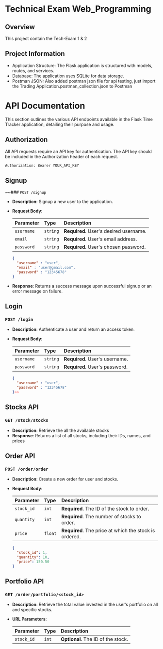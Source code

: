 # Technical Exam Web_Programming

## Overview

This project contain the Tech-Exam 1 & 2

## Project Information
- Application Structure: The Flask application is structured with models, routes, and services.
- Database: The application uses SQLite for data storage.
- Postman JSON: Also added postman json file for api testing, just import the Trading Application.postman_collection.json to Postman

# API Documentation
This section outlines the various API endpoints available in the Flask Time Tracker application, detailing their purpose and usage.

## Authorization
All API requests require an API key for authentication. The API key should be included in the Authorization header of each request.

```bash
Authorization: Bearer YOUR_API_KEY
```

## Signup

~~### `POST /signup`

* **Description**: Signup a new user to the application.
* **Request Body**:

  | Parameter | Type | Description |
  | :--- | :--- | :--- |
  | `username` | `string` | **Required**. User's desired username. |
  | `email` | `string` | **Required**. User's email address. |
  | `password` | `string` | **Required**. User's chosen password. |
  
  ```json
  {
    "username" : "user",
    "email" : "user@gmail.com",
    "password" : "12345678"
  }
  ```

* **Response**: Returns a success message upon successful signup or an error message on failure.

## Login

### `POST /login`

* **Description**: Authenticate a user and return an access token.
* **Request Body**:

  | Parameter | Type | Description |
    | :--- | :--- | :--- |
  | `username` | `string` | **Required**. User's username. |
  | `password` | `string` | **Required**. User's password. |
  ```json
  {
    "username" : "user",
    "password" : "12345678"
  }~~


Stocks API
-------------

### `GET /stock/stocks`

*   **Description**: Retrieve the all the available stocks
*   **Response**: Returns a list of all stocks, including their IDs, names, and prices



## Order API

### `POST /order/order`

* **Description**: Create a new order for user and stocks.
* **Request Body**:

  | Parameter | Type | Description |
  | :--- | :--- | :--- |
  | `stock_id` | `int` | **Required**. The ID of the stock to order. |
  | `quantity` | `int` | **Required**. The number of stocks to order. |
  | `price` | `float` | **Required**. The price at which the stock is ordered. |

  ```json
  {
    "stock_id": 1,
    "quantity": 10,
    "price": 150.50
  }

Portfolio API
-------------

### `GET /order/portfolio/<stock_id>`

*   **Description**: Retrieve the total value invested in the user’s portfolio on all and specific stocks.

* **URL Parameters**:

  | Parameter | Type | Description                        |
    | :--- |:-----------------------------------| :--- |
  | `stock_id` | `int` | **Optional**. The ID of the stock. |

